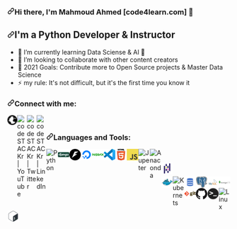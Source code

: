 <article class="markdown-body entry-content container-lg f5" itemprop="text">
    <h3 dir="auto"><a aria-hidden="true" class="anchor" href="#hi-there-im-faisal-alsalman-datalearns.com-" id="user-content-hi-there-im-faisal-alsalman-datalearns.com-"><svg class="octicon octicon-link" version="1.1" width="16" height="16" aria-hidden="true">
                <path fill-rule="evenodd" d="M7.775 3.275a.75.75 0 001.06 1.06l1.25-1.25a2 2 0 112.83 2.83l-2.5 2.5a2 2 0 01-2.83 0 .75.75 0 00-1.06 1.06 3.5 3.5 0 004.95 0l2.5-2.5a3.5 3.5 0 00-4.95-4.95l-1.25 1.25zm-4.69 9.64a2 2 0 010-2.83l2.5-2.5a2 2 0 012.83 0 .75.75 0 001.06-1.06 3.5 3.5 0 00-4.95 0l-2.5 2.5a3.5 3.5 0 004.95 4.95l1.25-1.25a.75.75 0 00-1.06-1.06l-1.25 1.25a2 2 0 01-2.83 0z"></path>
            </svg></a>Hi there, I&apos;m Mahmoud Ahmed [code4learn.com] 👋</h3>
    <h2 dir="auto"><a aria-hidden="true" class="anchor" href="#im-a-python-developer--instructor" id="user-content-im-a-python-developer--instructor"><svg class="octicon octicon-link" version="1.1" width="16" height="16" aria-hidden="true">
                <path fill-rule="evenodd" d="M7.775 3.275a.75.75 0 001.06 1.06l1.25-1.25a2 2 0 112.83 2.83l-2.5 2.5a2 2 0 01-2.83 0 .75.75 0 00-1.06 1.06 3.5 3.5 0 004.95 0l2.5-2.5a3.5 3.5 0 00-4.95-4.95l-1.25 1.25zm-4.69 9.64a2 2 0 010-2.83l2.5-2.5a2 2 0 012.83 0 .75.75 0 001.06-1.06 3.5 3.5 0 00-4.95 0l-2.5 2.5a3.5 3.5 0 004.95 4.95l1.25-1.25a.75.75 0 00-1.06-1.06l-1.25 1.25a2 2 0 01-2.83 0z"></path>
            </svg></a>I&apos;m a Python Developer &amp; Instructor</h2>
    <ul dir="auto">
        <li>🌱 I&rsquo;m currently learning Data Sciense &amp; AI 🤣</li>
        <li>👯 I&rsquo;m looking to collaborate with other content creators</li>
        <li>🥅 2021 Goals: Contribute more to Open Source projects &amp; Master Data Science</li>
        <li>⚡ my rule: It's not difficult, but it's the first time you know it</li>
    </ul>
    <h3 dir="auto"><a aria-hidden="true" class="anchor" href="#connect-with-me" id="user-content-connect-with-me"><svg class="octicon octicon-link" version="1.1" width="16" height="16" aria-hidden="true">
                <path fill-rule="evenodd" d="M7.775 3.275a.75.75 0 001.06 1.06l1.25-1.25a2 2 0 112.83 2.83l-2.5 2.5a2 2 0 01-2.83 0 .75.75 0 00-1.06 1.06 3.5 3.5 0 004.95 0l2.5-2.5a3.5 3.5 0 00-4.95-4.95l-1.25 1.25zm-4.69 9.64a2 2 0 010-2.83l2.5-2.5a2 2 0 012.83 0 .75.75 0 001.06-1.06 3.5 3.5 0 00-4.95 0l-2.5 2.5a3.5 3.5 0 004.95 4.95l1.25-1.25a.75.75 0 00-1.06-1.06l-1.25 1.25a2 2 0 01-2.83 0z"></path>
            </svg></a>Connect with me:</h3>
    <p dir="auto"><a href="https://datalearns.com" rel="nofollow"><img align="left" alt="codeSTACKr.com" width="22px" src="https://raw.githubusercontent.com/iconic/open-iconic/master/svg/globe.svg" style="float: left; text-align: left; display: inline-block; max-width: 100%;"></a> <a href="https://www.youtube.com/channel/UC-mUgOAOTXCPDVX7Fpn2Ulw" rel="nofollow"><img align="left" alt="codeSTACKr | YouTube" width="22px" src="https://camo.githubusercontent.com/6645c4c313a1f4f0032cd1c5e5fd0033417104a7a282fed4cafdca8ac2a1ab33/68747470733a2f2f63646e2e6a7364656c6976722e6e65742f6e706d2f73696d706c652d69636f6e734076332f69636f6e732f796f75747562652e737667" data-canonical-src="https://cdn.jsdelivr.net/npm/simple-icons@v3/icons/youtube.svg" style="float: left; text-align: left; display: inline-block; max-width: 100%;"></a> <a href="https://twitter.com/datalearns" rel="nofollow"><img align="left" alt="codeSTACKr | Twitter" width="22px" src="https://camo.githubusercontent.com/395dda360ae28377b7c3247581a88b20573883519c2be833cb64fbb37dcbcc1a/68747470733a2f2f63646e2e6a7364656c6976722e6e65742f6e706d2f73696d706c652d69636f6e734076332f69636f6e732f747769747465722e737667" data-canonical-src="https://cdn.jsdelivr.net/npm/simple-icons@v3/icons/twitter.svg" style="float: left; text-align: left; display: inline-block; max-width: 100%;"></a> <a href="https://www.linkedin.com/in/engfaisalalgahtani/" rel="nofollow"><img align="left" alt="codeSTACKr | LinkedIn" width="22px" src="https://camo.githubusercontent.com/d659d2bac00c01b42bffbae84bdc121e828b8fecd5b4949ffa2575f5d9e4a371/68747470733a2f2f63646e2e6a7364656c6976722e6e65742f6e706d2f73696d706c652d69636f6e734076332f69636f6e732f6c696e6b6564696e2e737667" data-canonical-src="https://cdn.jsdelivr.net/npm/simple-icons@v3/icons/linkedin.svg" style="float: left; text-align: left; display: inline-block; max-width: 100%;"></a></p><br>
    <h3 dir="auto"><a aria-hidden="true" class="anchor" href="#languages-and-tools" id="user-content-languages-and-tools"><svg class="octicon octicon-link" version="1.1" width="16" height="16" aria-hidden="true">
                <path fill-rule="evenodd" d="M7.775 3.275a.75.75 0 001.06 1.06l1.25-1.25a2 2 0 112.83 2.83l-2.5 2.5a2 2 0 01-2.83 0 .75.75 0 00-1.06 1.06 3.5 3.5 0 004.95 0l2.5-2.5a3.5 3.5 0 00-4.95-4.95l-1.25 1.25zm-4.69 9.64a2 2 0 010-2.83l2.5-2.5a2 2 0 012.83 0 .75.75 0 001.06-1.06 3.5 3.5 0 00-4.95 0l-2.5 2.5a3.5 3.5 0 004.95 4.95l1.25-1.25a.75.75 0 00-1.06-1.06l-1.25 1.25a2 2 0 01-2.83 0z"></path>
            </svg></a>Languages and Tools:</h3>
    <p dir="auto"><a href="/Pythondeveloper6/Pythondeveloper6/blob/master"><img align="left" alt="Python" width="26px" src="https://github.com/abranhe/programming-languages-logos/raw/master/src/python/python_128x128.png" style="float: left; text-align: left; display: inline-block; max-width: 100%;"></a> <a href="/Pythondeveloper6/Pythondeveloper6/blob/master"><img align="left" alt="Django" width="26px" src="https://github.com/devicons/devicon/raw/master/icons/django/django-original.svg" style="float: left; text-align: left; display: inline-block; max-width: 100%;"></a> <a href="/Pythondeveloper6/Pythondeveloper6/blob/master"><img align="left" alt="Fast API" width="26px" src="https://raw.githubusercontent.com/simple-icons/simple-icons/c4d9d3fee42301facaf14e44adb3183a5fb7d068/icons/fastapi.svg" style="float: left; text-align: left; display: inline-block; max-width: 100%;"></a> <a href="/Pythondeveloper6/Pythondeveloper6/blob/master"><img align="left" alt="Digital Ocean" width="26px" src="https://github.com/devicons/devicon/raw/master/icons/digitalocean/digitalocean-original.svg" style="float: left; text-align: left; display: inline-block; max-width: 100%;"></a> <a href="/Pythondeveloper6/Pythondeveloper6/blob/master"><img align="left" alt="Nginx" width="26px" src="https://github.com/devicons/devicon/raw/master/icons/nginx/nginx-original.svg" style="float: left; text-align: left; display: inline-block; max-width: 100%;"></a>&nbsp; <a href="/Pythondeveloper6/Pythondeveloper6/blob/master"><img align="left" alt="Visual Studio Code" width="26px" src="https://raw.githubusercontent.com/github/explore/80688e429a7d4ef2fca1e82350fe8e3517d3494d/topics/visual-studio-code/visual-studio-code.png" style="float: left; text-align: left; display: inline-block; max-width: 100%;"></a><a href="/Pythondeveloper6/Pythondeveloper6/blob/master"><img align="left" alt="HTML5" width="26px" src="https://raw.githubusercontent.com/github/explore/80688e429a7d4ef2fca1e82350fe8e3517d3494d/topics/html/html.png" style="float: left; text-align: left; display: inline-block; max-width: 100%;"></a><a href="/Pythondeveloper6/Pythondeveloper6/blob/master"><img align="left" alt="JavaScript" width="26px" src="https://raw.githubusercontent.com/github/explore/80688e429a7d4ef2fca1e82350fe8e3517d3494d/topics/javascript/javascript.png" style="float: left; text-align: left; display: inline-block; max-width: 100%;"></a><a href="/Pythondeveloper6/Pythondeveloper6/blob/master"><img align="left" alt="Jupeter" width="26px" src="https://raw.githubusercontent.com/simple-icons/simple-icons/c4d9d3fee42301facaf14e44adb3183a5fb7d068/icons/jupyter.svg" style="float: left; text-align: left; display: inline-block; max-width: 100%;"></a> <a href="/Pythondeveloper6/Pythondeveloper6/blob/master"><img align="left" alt="Anaconda" width="26px" src="https://raw.githubusercontent.com/simple-icons/simple-icons/c4d9d3fee42301facaf14e44adb3183a5fb7d068/icons/anaconda.svg" style="float: left; text-align: left; display: inline-block; max-width: 100%;"></a></p>
    <p dir="auto">&nbsp;<a href="/Pythondeveloper6/Pythondeveloper6/blob/master"><img align="left" alt="Panda" width="26px" src="https://github.com/devicons/devicon/raw/master/icons/pandas/pandas-original.svg" style="float: left; text-align: left; display: inline-block; max-width: 100%;"></a></p>
    <p dir="auto"><a href="/Pythondeveloper6/Pythondeveloper6/blob/master"><img align="left" alt="Docker" width="26px" src="https://github.com/devicons/devicon/raw/master/icons/docker/docker-original.svg" style="float: left; text-align: left; display: inline-block; max-width: 100%;"></a> <a href="/Pythondeveloper6/Pythondeveloper6/blob/master"><img align="left" alt="Kubernets" width="26px" src="https://raw.githubusercontent.com/simple-icons/simple-icons/c4d9d3fee42301facaf14e44adb3183a5fb7d068/icons/kubernetes.svg" style="float: left; text-align: left; display: inline-block; max-width: 100%;"></a></p>
    <p dir="auto"><a href="/Pythondeveloper6/Pythondeveloper6/blob/master"><img align="left" alt="SQL" width="26px" src="https://raw.githubusercontent.com/github/explore/80688e429a7d4ef2fca1e82350fe8e3517d3494d/topics/sql/sql.png" style="float: left; text-align: left; display: inline-block; max-width: 100%;"></a> <a href="/Pythondeveloper6/Pythondeveloper6/blob/master"><img align="left" alt="Postgresql" width="26px" src="https://github.com/devicons/devicon/raw/master/icons/postgresql/postgresql-original.svg" style="float: left; text-align: left; display: inline-block; max-width: 100%;"></a> <a href="/Pythondeveloper6/Pythondeveloper6/blob/master"><img align="left" alt="MySQL" width="26px" src="https://raw.githubusercontent.com/github/explore/80688e429a7d4ef2fca1e82350fe8e3517d3494d/topics/mysql/mysql.png" style="float: left; text-align: left; display: inline-block; max-width: 100%;"></a> <a href="/Pythondeveloper6/Pythondeveloper6/blob/master"><img align="left" alt="MongoDB" width="26px" src="https://raw.githubusercontent.com/github/explore/80688e429a7d4ef2fca1e82350fe8e3517d3494d/topics/mongodb/mongodb.png" style="float: left; text-align: left; display: inline-block; max-width: 100%;"></a> <a href="/Pythondeveloper6/Pythondeveloper6/blob/master"><img align="left" alt="Git" width="26px" src="https://raw.githubusercontent.com/github/explore/80688e429a7d4ef2fca1e82350fe8e3517d3494d/topics/git/git.png" style="float: left; text-align: left; display: inline-block; max-width: 100%;"></a> <a href="/Pythondeveloper6/Pythondeveloper6/blob/master"><img align="left" alt="GitHub" width="26px" src="https://raw.githubusercontent.com/github/explore/78df643247d429f6cc873026c0622819ad797942/topics/github/github.png" style="float: left; text-align: left; display: inline-block; max-width: 100%;"></a> <a href="/Pythondeveloper6/Pythondeveloper6/blob/master"><img align="left" alt="Terminal" width="26px" src="https://raw.githubusercontent.com/github/explore/80688e429a7d4ef2fca1e82350fe8e3517d3494d/topics/terminal/terminal.png" style="float: left; text-align: left; display: inline-block; max-width: 100%;"></a> <a href="/Pythondeveloper6/Pythondeveloper6/blob/master"><img align="left" alt="Linux" width="26px" src="https://raw.githubusercontent.com/simple-icons/simple-icons/c4d9d3fee42301facaf14e44adb3183a5fb7d068/icons/linux.svg" style="float: left; text-align: left; display: inline-block; max-width: 100%;"></a> <a href="/Pythondeveloper6/Pythondeveloper6/blob/master"><img align="left" alt="Bash" width="26px" src="https://github.com/devicons/devicon/raw/master/icons/bash/bash-original.svg" style="float: left; text-align: left; display: inline-block; max-width: 100%;"></a></p><br>
</article>
